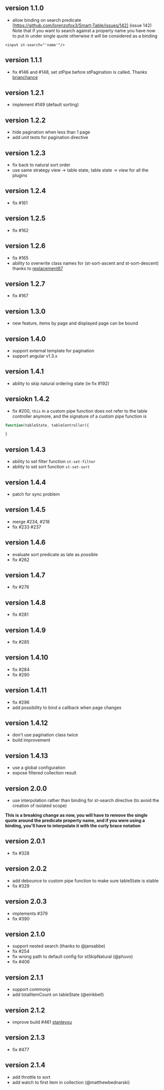 ## version 1.1.0

* allow binding on search predicate [https://github.com/lorenzofox3/Smart-Table/issues/142] (issue 142)
Note that if you want to search against a property name you have now to put in under single quote otherwise it will be considered as a binding
```markup
<input st-search="'name'"/>
```

## version 1.1.1

* fix #146 and #148, set stPipe before stPagination is called. Thanks [brianchance](https://github.com/brianchance)

## version 1.2.1

* implement #149 (default sorting)

## version 1.2.2

* hide pagination when less than 1 page
* add unit tests for pagination directive

## version 1.2.3

* fix back to natural sort order
* use same strategy view -> table state, table state -> view for all the plugins

## version 1.2.4

* fix #161 

## version 1.2.5

* fix #162

## version 1.2.6

* fix #165
* ability to overwrite class names for (st-sort-ascent and st-sort-descent) thanks to [replacement87](https://github.com/replacement87)

## version 1.2.7

* fix #167

## version 1.3.0

* new feature, items by page and displayed page can be bound

## version 1.4.0

* support external template for pagination
* support angular v1.3.x

## version 1.4.1

* ability to skip natural ordering state (ie fix #192)

## versiokn 1.4.2

* fix #200, `this` in a custom pipe function does not refer to the table controller anymore, and the signature of a custom pipe function is
```javascript
function(tableState, tableController){

}
```

## version 1.4.3

* ability to set filter function <code>st-set-filter</code>
* ability to set sort function <code>st-set-sort</code>

## version 1.4.4

* patch for sync problem

## version 1.4.5

* merge #234, #218
* fix #233 #237

## version 1.4.6

* evaluate sort predicate as late as possible
* fix #262

## version 1.4.7

* fix #276

## version 1.4.8

* fix #281

## version 1.4.9

* fix #285

## version 1.4.10

* fix #284
* fix #290

## version 1.4.11

* fix #296
* add possibility to bind a callback when page changes

## version 1.4.12

* don't use pagination class twice
* build improvement

## version 1.4.13

* use a global configuration
* expose filtered collection result

## version 2.0.0

* use interpolation rather than binding for st-search directive (to avoid the creation of isolated scope)

**This is a breaking change as now, you will have to remove the single quote around the predicate property name, and if you were using a binding, you'll have to interpolate it with the curly brace notation**

## version 2.0.1

* fix #328

## version 2.0.2

* add debounce to custom pipe function to make sure tableState is stable
* fix #329

## version 2.0.3

* implements #379
* fix #390

## version 2.1.0

* support nested search (thanks to @jansabbe)
* fix #254
* fix wrong path to default config for stSkipNatural (@phuvo)
* fix #406

## version 2.1.1

* support commonjs 
* add totalItemCount on tableState (@eirikbell)

## version 2.1.2

* improve build #461 [stanleyxu](https://github.com/stanleyxu2005)

## version 2.1.3

* fix #477

## version 2.1.4

* add throttle to sort
* add watch to first item in collection (@matthewbednarski)